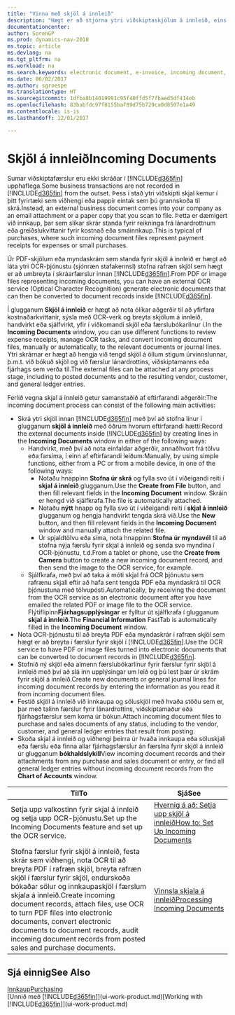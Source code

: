 ```yaml
---
title: "Vinna með skjöl á innleið"
description: "Hægt er að stjórna ytri viðskiptaskjölum á innleið, eins og greiðslukvittunum og PDF skrám, stjórna OCR verkum, og umbreyta skrám yfir í rafræn skjöl og færslur í Dynamics NAV."
documentationcenter: 
author: SorenGP
ms.prod: dynamics-nav-2018
ms.topic: article
ms.devlang: na
ms.tgt_pltfrm: na
ms.workload: na
ms.search.keywords: electronic document, e-invoice, incoming document, OCR, ecommerce, document exchange, import invoice
ms.date: 06/02/2017
ms.author: sgroespe
ms.translationtype: HT
ms.sourcegitcommit: 1dfba8b14019991c95f40ffd5f7fbaed5df414eb
ms.openlocfilehash: 83babfdc97f8155baf89d75b729ca0d8507e1a49
ms.contentlocale: is-is
ms.lasthandoff: 12/01/2017

---
```

# <a name="incoming-documents"></a><span data-ttu-id="aef7f-103">Skjöl á innleið</span><span class="sxs-lookup"><span data-stu-id="aef7f-103">Incoming Documents</span></span>
<span data-ttu-id="aef7f-104">Sumar viðskiptafærslur eru ekki skráðar í [!INCLUDE[d365fin](includes/d365fin_md.md)] upphaflega.</span><span class="sxs-lookup"><span data-stu-id="aef7f-104">Some business transactions are not recorded in [!INCLUDE[d365fin](includes/d365fin_md.md)] from the outset.</span></span> <span data-ttu-id="aef7f-105">Þess í stað ytri viðskipti skjal kemur í þitt fyrirtæki sem viðhengi eða pappír eintak sem þú grannskoða til skrá.</span><span class="sxs-lookup"><span data-stu-id="aef7f-105">Instead, an external business document comes into your company as an email attachment or a paper copy that you scan to file.</span></span> <span data-ttu-id="aef7f-106">Þetta er dæmigert við innkaup, þar sem slíkar skrár standa fyrir reikninga frá lánardrottnum eða greiðslukvittanir fyrir kostnað eða smáinnkaup.</span><span class="sxs-lookup"><span data-stu-id="aef7f-106">This is typical of purchases, where such incoming document files represent payment receipts for expenses or small purchases.</span></span>

<span data-ttu-id="aef7f-107">Úr PDF-skjölum eða myndaskrám sem standa fyrir skjöl á innleið er hægt að láta ytri OCR-þjónustu (sjónræn stafakennsl) stofna rafræn skjöl sem hægt er að umbreyta í skráarfærslur innan [!INCLUDE[d365fin](includes/d365fin_md.md)].</span><span class="sxs-lookup"><span data-stu-id="aef7f-107">From PDF or image files representing incoming documents, you can have an external OCR service (Optical Character Recognition) generate electronic documents that can then be converted to document records inside [!INCLUDE[d365fin](includes/d365fin_md.md)].</span></span>

<span data-ttu-id="aef7f-108">Í glugganum **Skjöl á innleið** er hægt að nota ólíkar aðgerðir til að yfirfara kostnaðarkvittanir, sýsla með OCR-verk og breyta skjölum á innleið, handvirkt eða sjálfvirkt, yfir í viðkomandi skjöl eða færslubókarlínur í.</span><span class="sxs-lookup"><span data-stu-id="aef7f-108">In the **Incoming Documents** window, you can use different functions to review expense receipts, manage OCR tasks, and convert incoming document files, manually or automatically, to the relevant documents or journal lines.</span></span> <span data-ttu-id="aef7f-109">Ytri skrárnar er hægt að hengja við tengd skjöl á öllum stigum úrvinnslunnar, þ.m.t. við bókuð skjöl og við færslur lánardrottins, viðskiptamanns eða fjárhags sem verða til.</span><span class="sxs-lookup"><span data-stu-id="aef7f-109">The external files can be attached at any process stage, including to posted documents and to the resulting vendor, customer, and general ledger entries.</span></span>

<span data-ttu-id="aef7f-110">Ferlið vegna skjal á innleið getur samanstaðið af eftirfarandi aðgerðir:</span><span class="sxs-lookup"><span data-stu-id="aef7f-110">The incoming document process can consist of the following main activities:</span></span>

* <span data-ttu-id="aef7f-111">Skrá ytri skjöl innan [!INCLUDE[d365fin](includes/d365fin_md.md)] með því að stofna línur í glugganum **skjöl á innleið** með öðrum hvorum eftirfarandi hætti:</span><span class="sxs-lookup"><span data-stu-id="aef7f-111">Record the external documents inside [!INCLUDE[d365fin](includes/d365fin_md.md)] by creating lines in the **Incoming Documents** window in either of the following ways:</span></span>
  * <span data-ttu-id="aef7f-112">Handvirkt, með því að nota einfaldar aðgerðir, annaðhvort frá tölvu eða farsíma, í einn af eftirfarandi leiðum:</span><span class="sxs-lookup"><span data-stu-id="aef7f-112">Manually, by using simple functions, either from a PC or from a mobile device, in one of the following ways:</span></span>
    * <span data-ttu-id="aef7f-113">Notaðu hnappinn **Stofna úr skrá** og fylla svo út í viðeigandi reiti í **skjal á innleið** glugganum.</span><span class="sxs-lookup"><span data-stu-id="aef7f-113">Use the **Create from File** button, and then fill relevant fields in the **Incoming Document** window.</span></span> <span data-ttu-id="aef7f-114">Skráin er hengd við sjálfkrafa.</span><span class="sxs-lookup"><span data-stu-id="aef7f-114">The file is automatically attached.</span></span>  
    * <span data-ttu-id="aef7f-115">Notaðu **nýtt** hnapp og fylla svo út í viðeigandi reiti í **skjal á innleið** glugganum og hengja handvirkt tengda skrá við.</span><span class="sxs-lookup"><span data-stu-id="aef7f-115">Use the **New** button, and then fill relevant fields in the **Incoming Document** window and manually attach the related file.</span></span>
    * <span data-ttu-id="aef7f-116">Úr spjaldtölvu eða síma, nota hnappinn **Stofna úr myndavél** til að stofna nýja færslu fyrir skjal á innleið og senda svo myndina í OCR-þjónustu, t.d.</span><span class="sxs-lookup"><span data-stu-id="aef7f-116">From a tablet or phone, use the **Create from Camera** button to create a new incoming document record, and then send the image to the OCR service, for example.</span></span>
  * <span data-ttu-id="aef7f-117">Sjálfkrafa, með því að taka á móti skjal frá OCR þjónustu sem rafrænu skjali eftir að hafa sent tengda PDF eða myndaskrá til OCR þjónustuna með tölvupósti.</span><span class="sxs-lookup"><span data-stu-id="aef7f-117">Automatically, by receiving the document from the OCR service as an electronic document after you have emailed the related PDF or image file to the OCR service.</span></span> <span data-ttu-id="aef7f-118">Flýtiflipinn**Fjárhagsupplýsingar** er fylltur út sjálfkrafa í glugganum **skjal á innleið**.</span><span class="sxs-lookup"><span data-stu-id="aef7f-118">The **Financial Information** FastTab is automatically filled in the **Incoming Document** window.</span></span>
* <span data-ttu-id="aef7f-119">Nota OCR-þjónustu til að breyta PDF eða myndaskrár í rafræn skjöl sem hægt er að breyta í færslur fyrir skjöl í [!INCLUDE[d365fin](includes/d365fin_md.md)].</span><span class="sxs-lookup"><span data-stu-id="aef7f-119">Use the OCR service to have PDF or image files turned into electronic documents that can be converted to document records in [!INCLUDE[d365fin](includes/d365fin_md.md)].</span></span>
* <span data-ttu-id="aef7f-120">Stofnið ný skjöl eða almenn færslubókarlínur fyrir færslur fyrir skjöl á innleið með því að slá inn upplýsingar um leið og þú lest þær úr skrám fyrir skjöl á innleið.</span><span class="sxs-lookup"><span data-stu-id="aef7f-120">Create new documents or general journal lines for incoming document records by entering the information as you read it from incoming document files.</span></span>
* <span data-ttu-id="aef7f-121">Festið skjöl á innleið við innkaupa og söluskjöl með hvaða stöðu sem er, þar með talinn færslur fyrir lánardrottins, viðskiptamaður eða fjárhagsfærslur sem koma úr bókun.</span><span class="sxs-lookup"><span data-stu-id="aef7f-121">Attach incoming document files to purchase and sales documents of any status, including to the vendor, customer, and general ledger entries that result from posting.</span></span>
* <span data-ttu-id="aef7f-122">Skoða skjal á innleið og viðhengi þeirra úr hvaða innkaupa eða söluskjali eða færslu eða finna allar fjárhagsfærslur án færslna fyrir skjöl á innleið úr glugganum **bókhaldslykill**</span><span class="sxs-lookup"><span data-stu-id="aef7f-122">View incoming document records and their attachments from any purchase and sales document or entry, or find all general ledger entries without incoming document records from the **Chart of Accounts** window.</span></span>

| <span data-ttu-id="aef7f-123">Til</span><span class="sxs-lookup"><span data-stu-id="aef7f-123">To</span></span> | <span data-ttu-id="aef7f-124">Sjá</span><span class="sxs-lookup"><span data-stu-id="aef7f-124">See</span></span> |
| --- | --- |
| <span data-ttu-id="aef7f-125">Setja upp valkostinn fyrir skjal á innleið og setja upp OCR-þjónustu.</span><span class="sxs-lookup"><span data-stu-id="aef7f-125">Set up the Incoming Documents feature and set up the OCR service.</span></span> |[<span data-ttu-id="aef7f-126">Hvernig á að: Setja upp skjöl á innleið</span><span class="sxs-lookup"><span data-stu-id="aef7f-126">How to: Set Up Incoming Documents</span></span>](across-how-setup-income-documents.md) |
| <span data-ttu-id="aef7f-127">Stofna færslur fyrir skjöl á innleið, festa skrár sem viðhengi, nota OCR til að breyta PDF í rafræn skjöl, breyta rafræn skjöl í færslur fyrir skjöl, endurskoða bókaðar sölur og innkaupaskjöl í færslum skjala á innleið.</span><span class="sxs-lookup"><span data-stu-id="aef7f-127">Create incoming document records, attach files, use OCR to turn PDF files into electronic documents, convert electronic documents to document records, audit incoming document records from posted sales and purchase documents.</span></span> |[<span data-ttu-id="aef7f-128">Vinnsla skjala á innleið</span><span class="sxs-lookup"><span data-stu-id="aef7f-128">Processing Incoming Documents</span></span>](across-process-income-documents.md) |

## <a name="see-also"></a><span data-ttu-id="aef7f-129">Sjá einnig</span><span class="sxs-lookup"><span data-stu-id="aef7f-129">See Also</span></span>
[<span data-ttu-id="aef7f-130">Innkaup</span><span class="sxs-lookup"><span data-stu-id="aef7f-130">Purchasing</span></span>](purchasing-manage-purchasing.md)  
<span data-ttu-id="aef7f-131">[Unnið með [!INCLUDE[d365fin](includes/d365fin_md.md)]](ui-work-product.md)</span><span class="sxs-lookup"><span data-stu-id="aef7f-131">[Working with [!INCLUDE[d365fin](includes/d365fin_md.md)]](ui-work-product.md)</span></span>

